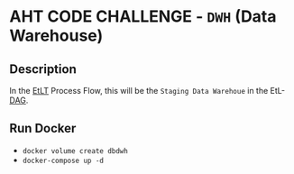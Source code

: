 # AHT CODE CHALLENGE - `DWH` (Data Warehouse)

## Description

In the [EtLT](https://www.integrate.io/blog/what-is-etlt/) Process Flow, this will be the `Staging Data Warehoue` in the EtL-[DAG](https://en.wikipedia.org/wiki/Directed_acyclic_graph).

## Run Docker

- ```docker volume create dbdwh```
- ```docker-compose up -d```
